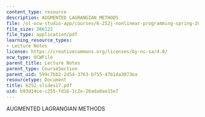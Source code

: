 ```yaml
---
content_type: resource
description: AUGMENTED LAGRANGIAN METHODS
file: /ol-ocw-studio-app/courses/6-252j-nonlinear-programming-spring-2003/b93d14cec255fd161c2e26ada0ae15e7_6252_slides17.pdf
file_size: 366122
file_type: application/pdf
learning_resource_types:
- Lecture Notes
license: https://creativecommons.org/licenses/by-nc-sa/4.0/
ocw_type: OCWFile
parent_title: Lecture Notes
parent_type: CourseSection
parent_uid: 599c7bb2-2d54-3763-b755-47b1da3073ea
resourcetype: Document
title: 6252_slides17.pdf
uid: b93d14ce-c255-fd16-1c2e-26ada0ae15e7
---
```

AUGMENTED LAGRANGIAN METHODS